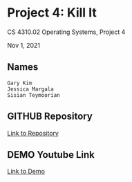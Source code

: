 # Project 4: Kill It

CS 4310.02 Operating Systems, Project 4

Nov 1, 2021

## Names

```
Gary Kim
Jessica Margala
Sisian Teymoorian
```

## GITHUB Repository

[Link to Repository](https://github.com/OSGroup5/FreeNOS-1.0.3)

## DEMO Youtube Link

[Link to Demo](https://www.youtube.com/watch?v=niZdivRikic)
